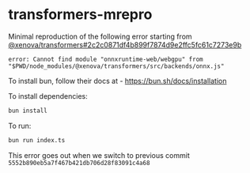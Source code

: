 # transformers-mrepro

Minimal reproduction of the following error starting from [@xenova/transformers#2c2c0871df4b899f7874d9e2ffc5fc61c7273e9b](https://github.com/xenova/transformers.js/commit/2c2c0871df4b899f7874d9e2ffc5fc61c7273e9b)

```
error: Cannot find module "onnxruntime-web/webgpu" from "$PWD/node_modules/@xenova/transformers/src/backends/onnx.js"
```

To install bun, follow their docs at - https://bun.sh/docs/installation

To install dependencies:

```bash
bun install
```

To run:

```bash
bun run index.ts
```

This error goes out when we switch to previous commit `5552b890eb5a7f467b421db706d28f83091c4a68`
